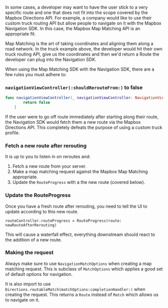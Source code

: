In some cases, a developer may want to have the user stick to a very specific route and one that does not fit into the scope covered by the Mapbox Directions API. For example, a company would like to use their custom truck routing API but allow people to navigate on it with the Mapbox Navigation SDK. In this case, the Mapbox Map Matching API is an appropriate fit.

Map Matching is the art of taking coordinates and aligning them along a road network. In the truck example above, the developer would hit their own truck routing API, give us the coordinates and then we'd return a Route the developer can plug into the Navigation SDK.

When using the Map Matching SDK with the Navigation SDK, there are a few rules you must adhere to:

### `navigationViewController(:shouldRerouteFrom:)` to false

```swift
func navigationViewController(_ navigationViewController: NavigationViewController, shouldRerouteFrom location: CLLocation) -> Bool {
        return false
    }
```

If the user were to go off route immediately after starting along their route, the Navigation SDK would fetch them a new route via the Mapbox Directions API. This completely defeats the purpose of using a custom truck profile.

### Fetch a new route after rerouting

It is up to you to listen in on reroutes and:

1. Fetch a new route from your server.
1. Make a map matching request against the Mapbox Map Matching appropriate.
1. Update the `RouteProgress` with a the new route (covered below).

### Update the RouteProgress

Once you have a fresh route after rerouting, you need to tell the UI to update according to this new route.

```
routeController.routeProgress = RouteProgress(route: newRouteAfterRerouting)
```

This will cause a waterfall effect, everything downstream should react to the addition of a new route.

### Making the request

Always make sure to use `NavigationMatchOptions` when creating a map matching request. This is subclass of `MatchOptions` which applies a good set of default options for navigation.

It is also import to use `Directions.routableMatch(matchOptions:completionHandler:)` when creating the request. This returns a `Route` instead of `Match` which allows us to navigate on it.
